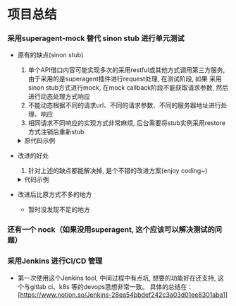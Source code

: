 
# 项目总结


### 采用superagent-mock 替代 sinon stub 进行单元测试

* 原有的缺点(sinon stub)
   1. 单个API借口内容可能实现多次的采用restful或其他方式调用第三方服务, 由于采用的是superagent插件进行request处理, 在测试阶段, 如果
      采用sinon stub方式进行mock, 在mock callback阶段不能获取请求参数, 然后进行动态处理方式响应
   2. 不能动态根据不同的请求url、不同的请求参数、不同的服务器地址进行处理、响应
   3. 相同请求不同响应的实现方式非常麻烦, 后台需要将stub实例采用restore方式注销后重新stub
    
    <details> 
        <summary>原代码示例</summary>
        
        ```javascript
        
            let sandbox = sinon.createSandbox();
            superagetnMockCfg = [{
                /**
                 * regular expression of URL
                 */
                pattern: `${config.wallet.btc.url}(.*)`,
        
                /**
                 * returns the data
                 *
                 * @param match array Result of the resolution of the regular expression
                 * @param params object sent by 'send' function
                 * @param headers object set by 'set' function
                 * @param context object the context of running the fixtures function
                 */
                fixtures: function (match, params, headers, context) {
                    if (process.env.NODE_ENV !== 'test') {
                        return context.cancel = true;
                    }
        
                    if (match[1] === '' && params.hasOwnProperty('method')) {
                        switch (params.method) {
                            case 'createwallet':
                                let callback = btcRpcConfig.createwallet.resList[btcRpcConfig.createwallet.currentRes];
                                if (typeof callback === 'function') {
                                    return callback(match, params, headers, context);
                                }
        
                                break;
                        }
                    }
        
                    throw new Error(404);
                },
        
                get: (match, data) => {  return data;  },
                post: (match, data) => {  return data;  }
            }];
    
    
            // replace request response method
            let requestStub = sandbox.stub(superagent.Request.prototype, 'then') 
                 .callsFake((resolve) => {
                     resolve({
                         body: {
                            "result": {
                                "name": 'walletData.id',
                                "warning": ""
                            },
                            "error": null,
                            "id": "curltest"
                         },
                         status: 200
                    });
                });
            requestStub.restore(); // 注销
        ```
    </details>
    
    
    
   
* 改进的好处
   1. 针对上述的缺点都能解决掉, 是个不错的改进方案(enjoy coding~)
   <details>
        <summary>代码示例</summary>
   
        ```javascript
        
            const btcRpcConfig = {
                createwallet: {
                    currentRes: 'success', // 当前调用callback, resList 是callback相关callback 列表
                    resList: {
                        success: function (match, params, headers, context) {
                            return 'success';
                        },
                        alreayExists: function (match, params, headers, context) {
                            return 'alreayExists';
                        }
                    }
                }
            };
           
            let superagetnMockCfg = [
                {
                    /**
                     * regular expression of URL
                     */
                    pattern: `${config.wallet.btc.url}(.*)`,
            
                    fixtures: function (match, params, headers, context) {
                        if (process.env.NODE_ENV !== 'test') {
                            return context.cancel = true;
                        }
            
                        if (match[1] === '' && params.hasOwnProperty('method')) {
                            switch (params.method) {
                                case 'createwallet':
                                    let callback = btcRpcConfig.createwallet.resList[btcRpcConfig.createwallet.currentRes];
                                    if (typeof callback === 'function') {
                                        return callback(match, params, headers, context);
                                    }
            
                                    break;
                            }
                        }
            
                        throw new Error(404);
                    },
            
                    get: (match, data) => {
                        return {
                            body: data
                        };
                    },
            
                    post: (match, data) => { return data; }
                }
            ];
                
            const superagent = require('superagent');
            const superagentMock = require('superagent-mock');
            let superagentMockInstance = superagentMock(superagent, superagetnMockCfg);  
            
            // 如果想要相同请求不同响应, 只需要改变btcRpcConfig.wallet.currentRes 即可.
        ```
   </details>     

* 改进后比原方式不多的地方
  - 暂时没发现不足的地方

### 还有一个 nock（如果没用superagent, 这个应该可以解决测试的问题）

### 采用Jenkins 进行CI/CD 管理
 * 第一次使用这个Jenkins tool, 中间过程中有点坑, 想要的功能好在还支持, 这个与gitlab ci、k8s 等的devops思想非常一致。
   具体的总结在： [https://www.notion.so/Jenkins-28ea54bbdef242c3a03d01ee8301aba1]
